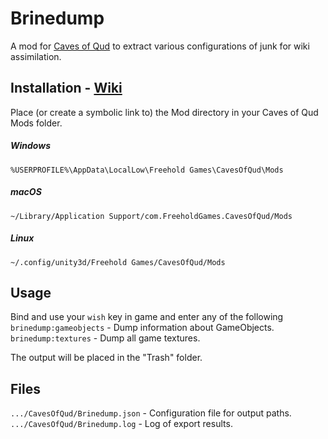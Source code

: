 # Brinedump
A mod for [Caves of Qud](http://www.cavesofqud.com/) to extract various configurations of junk for wiki assimilation.

## Installation - [Wiki](https://wiki.cavesofqud.com/wiki/Modding:Installing_a_mod)
Place (or create a symbolic link to) the Mod directory in your Caves of Qud Mods folder.
##### Windows
`%USERPROFILE%\AppData\LocalLow\Freehold Games\CavesOfQud\Mods`
##### macOS
`~/Library/Application Support/com.FreeholdGames.CavesOfQud/Mods`
##### Linux
`~/.config/unity3d/Freehold Games/CavesOfQud/Mods`

## Usage
Bind and use your `wish` key in game and enter any of the following  
`brinedump:gameobjects` - Dump information about GameObjects.  
`brinedump:textures` - Dump all game textures.  

The output will be placed in the "Trash" folder.
## Files
`.../CavesOfQud/Brinedump.json` - Configuration file for output paths.  
`.../CavesOfQud/Brinedump.log` - Log of export results.  
